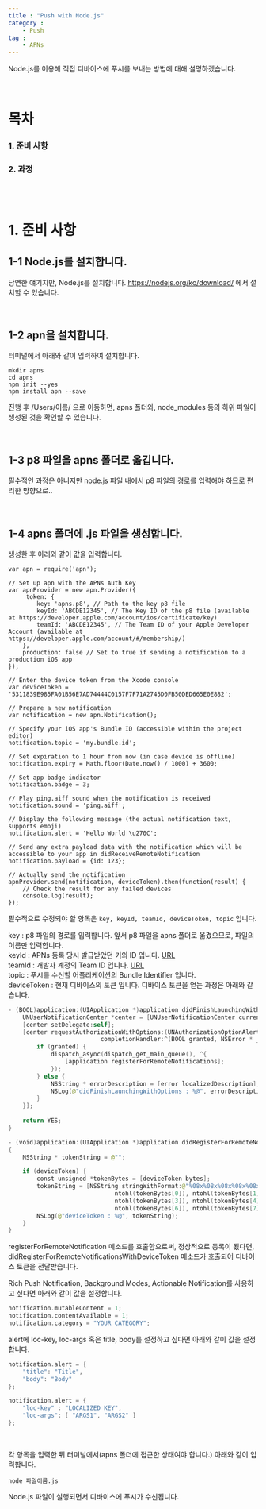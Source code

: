 ```yaml
---
title : "Push with Node.js"
category :
    - Push
tag :
    - APNs
---
```


Node.js를 이용해 직접 디바이스에 푸시를 보내는 방법에 대해 설명하겠습니다.

<br/>

# 목차

### 1. 준비 사항

### 2. 과정

<br/>
<br/>

# 1. 준비 사항

## 1-1 Node.js를 설치합니다.

당연한 얘기지만, Node.js를 설치합니다. https://nodejs.org/ko/download/ 에서 설치할 수 있습니다.

<br/>

## 1-2 apn을 설치합니다.

터미널에서 아래와 같이 입력하여 설치합니다.

~~~
mkdir apns
cd apns
npm init --yes
npm install apn --save
~~~

진행 후 /Users/이름/ 으로 이동하면, apns 폴더와, node_modules 등의 하위 파일이 생성된 것을 확인할 수 있습니다.

<br/>

## 1-3 p8 파일을 apns 폴더로 옮깁니다.

필수적인 과정은 아니지만 node.js 파일 내에서 p8 파일의 경로를 입력해야 하므로 편리한 방향으로..

<br/>

## 1-4 apns 폴더에 .js 파일을 생성합니다.

생성한 후 아래와 같이 값을 입력합니다.


~~~
var apn = require('apn');

// Set up apn with the APNs Auth Key
var apnProvider = new apn.Provider({  
     token: {
        key: 'apns.p8', // Path to the key p8 file
        keyId: 'ABCDE12345', // The Key ID of the p8 file (available at https://developer.apple.com/account/ios/certificate/key)
        teamId: 'ABCDE12345', // The Team ID of your Apple Developer Account (available at https://developer.apple.com/account/#/membership/)
    },
    production: false // Set to true if sending a notification to a production iOS app
});

// Enter the device token from the Xcode console
var deviceToken = '5311839E985FA01B56E7AD74444C0157F7F71A2745D0FB50DED665E0E882';

// Prepare a new notification
var notification = new apn.Notification();

// Specify your iOS app's Bundle ID (accessible within the project editor)
notification.topic = 'my.bundle.id';

// Set expiration to 1 hour from now (in case device is offline)
notification.expiry = Math.floor(Date.now() / 1000) + 3600;

// Set app badge indicator
notification.badge = 3;

// Play ping.aiff sound when the notification is received
notification.sound = 'ping.aiff';

// Display the following message (the actual notification text, supports emoji)
notification.alert = 'Hello World \u270C';

// Send any extra payload data with the notification which will be accessible to your app in didReceiveRemoteNotification
notification.payload = {id: 123};

// Actually send the notification
apnProvider.send(notification, deviceToken).then(function(result) {  
    // Check the result for any failed devices
    console.log(result);
});
~~~

필수적으로 수정되야 할 항목은 `key, keyId, teamId, deviceToken, topic` 입니다.

key : p8 파일의 경로를 입력합니다. 앞서 p8 파일을 apns 폴더로 옮겼으므로, 파일의 이름만 입력합니다.   
keyId : APNs 등록 당시 발급받았던 키의 ID 입니다. [URL](https://developer.apple.com/account/ios/certificate/key)   
teamId : 개발자 계정의 Team ID 입니다. [URL](https://developer.apple.com/account/#/membership/)   
topic : 푸시를 수신할 어플리케이션의 Bundle Identifier 입니다.   
deviceToken : 현재 디바이스의 토큰 입니다. 디바이스 토큰을 얻는 과정은 아래와 같습니다.

~~~swift
- (BOOL)application:(UIApplication *)application didFinishLaunchingWithOptions:(NSDictionary *)launchOptions {
    UNUserNotificationCenter *center = [UNUserNotificationCenter currentNotificationCenter];
    [center setDelegate:self];
    [center requestAuthorizationWithOptions:(UNAuthorizationOptionAlert | UNAuthorizationOptionSound | UNAuthorizationOptionBadge)
                          completionHandler:^(BOOL granted, NSError * _Nullable error) {
        if (granted) {
            dispatch_async(dispatch_get_main_queue(), ^{
                [application registerForRemoteNotifications];
            });
        } else {
            NSString * errorDescription = [error localizedDescription];
            NSLog(@"didFinishLaunchingWithOptions : %@", errorDescription);
        }
    }];
    
    return YES;
}

- (void)application:(UIApplication *)application didRegisterForRemoteNotificationsWithDeviceToken:(NSData *)deviceToken
{
    NSString * tokenString = @"";

    if (deviceToken) {
        const unsigned *tokenBytes = [deviceToken bytes];
        tokenString = [NSString stringWithFormat:@"%08x%08x%08x%08x%08x%08x%08x%08x",
                              ntohl(tokenBytes[0]), ntohl(tokenBytes[1]), ntohl(tokenBytes[2]),
                              ntohl(tokenBytes[3]), ntohl(tokenBytes[4]), ntohl(tokenBytes[5]),
                              ntohl(tokenBytes[6]), ntohl(tokenBytes[7])];
        NSLog(@"deviceToken : %@", tokenString);
    }
}
~~~

registerForRemoteNotification 메소드를 호출함으로써, 정상적으로 등록이 됬다면, didRegisterForRemoteNotificationsWithDeviceToken 메소드가 호출되어 디바이스 토큰을 전달받습니다.

Rich Push Notification, Background Modes, Actionable Notification를 사용하고 싶다면 아래와 같이 값을 설정합니다.

~~~swift
notification.mutableContent = 1;
notification.contentAvailable = 1;
notification.category = "YOUR CATEGORY";
~~~

alert에 loc-key, loc-args 혹은 title, body를 설정하고 싶다면 아래와 같이 값을 설정합니다.

~~~swift
notification.alert = {
	"title": "Title",
	"body": "Body"
};

notification.alert = {
    "loc-key" : "LOCALIZED KEY",
    "loc-args": [ "ARGS1", "ARGS2" ]
};
~~~

<br/>

각 항목을 입력한 뒤 터미널에서(apns 폴더에 접근한 상태여야 합니다.) 아래와 같이 입력합니다.

~~~
node 파일이름.js
~~~

Node.js 파일이 실행되면서 디바이스에 푸시가 수신됩니다.

